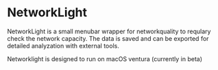 # NetworkLight

NetworkLight is a small menubar wrapper for networkquality to requlary check the network capacity. The data is saved and can be exported for detailed analyzation with external tools.

Networklight is designed to run on macOS ventura (currently in beta)
